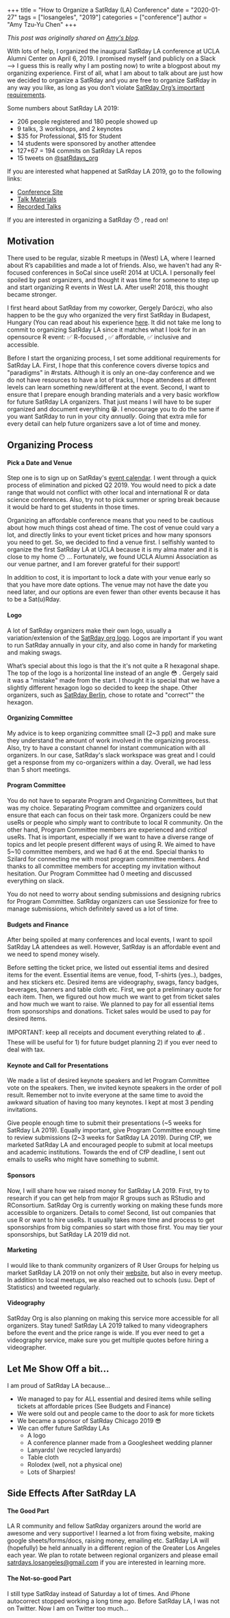 +++
title = "How to Organize a SatRday (LA) Conference"
date = "2020-01-27"
tags = ["losangeles", "2019"]
categories = ["conference"]
author = "Amy Tzu-Yu Chen"
+++

*This post was originally shared on [Amy's blog](https://amy17519.me/post/2019/04/25/how-to-organize-a-satrday-la-conference/).*


With lots of help, I organized the inaugural SatRday LA conference at UCLA Alumni Center on April 6, 2019. I promised myself (and publicly on a Slack —> I guess this is really why I am posting now) to write a blogpost about my organizing experience. First of all, what I am about to talk about are just how we decided to organize a SatRday and you are free to organize SatRday in any way you like, as long as you don’t violate [SatRday Org’s important requirements](https://knowledgebase.satrdays.org/organising/).

Some numbers about SatRday LA 2019:

- 206 people registered and 180 people showed up
- 9 talks, 3 workshops, and 2 keynotes
- $35 for Professional, $15 for Student
- 14 students were sponsored by another attendee
- 127+67 = 194 commits on SatRday LA repos
- 15 tweets on [@satRdays_org](https://twitter.com/satRdays_org)

If you are interested what happened at SatRday LA 2019, go to the following links:

- [Conference Site](http://losangeles2019.satrdays.org)
- [Talk Materials](https://github.com/satRdays/losangeles/tree/master/2019)
- [Recorded Talks](https://www.youtube.com/playlist?list=PLQRHxIa9tfRvXYyaVS77zshvD0i17Y60s)

If you are interested in organizing a SatRday :hushed: , read on!
 

## Motivation
There used to be regular, sizable R meetups in (West) LA, where I learned about R’s capabilities and made a lot of friends. Also, we haven't had any R-focused conferences in SoCal since useR! 2014 at UCLA. I personally feel spoiled by past organizers, and thought it was time for someone to step up and start organizing R events in West LA. After useR! 2018, this thought became stronger.

I first heard about SatRday from my coworker, Gergely Daróczi, who also happen to be the guy who organized the very first SatRday in Budapest, Hungary (You can read about his experience [here](http://datascience.la/how-to-organize-a-satrday-conference-v0-1/). It did not take me long to commit to organizing SatRday LA since it matches what I look for in an opensource R event: :white_check_mark: R-focused , :white_check_mark: affordable, :white_check_mark: inclusive and accessible.

Before I start the organizing process, I set some additional requirements for SatRday LA. First, I hope that this conference covers diverse topics and "paradigms" in #rstats. Although it is only an one-day conference and we do not have resources to have a lot of tracks, I hope attendees at different levels can learn something new/different at the event. Second, I want to ensure that I prepare enough branding materials and a very basic workflow for future SatRday LA organizers. That just means I will have to be super organized and document everything :grin:. I enocourage you to do the same if you want SatRday to run in your city _annually_. Going that extra mile for every detail can help future organizers save a lot of time and money.


## Organizing Process

#### Pick a Date and Venue
Step one is to sign up on SatRday's [event calendar](https://github.com/satRdays/eventscalendar). I went through a quick process of elimination and picked Q2 2019. You would need to pick a date range that would not conflict with other local and international R or data science conferences. Also, try not to pick summer or spring break because it would be hard to get students in those times.

Organizing an affordable conference means that you need to be cautious about how much things cost ahead of time. The cost of venue could vary a lot, and directly links to your event ticket prices and how many sponsors you need to get. So, we decided to find a venue first. I selfishly wanted to organize the first SatRday LA at UCLA because it is my alma mater and it is close to my home :no_mouth: ... Fortunately, we found UCLA Alumni Association as our venue partner, and I am forever grateful for their support!

In addition to cost, it is important to lock a date with your venue early so that you have more date options. The venue may not have the date you need later, and our options are even fewer than other events because it has to be a Sat(u)Rday.

#### Logo
A lot of SatRday organizers make their own logo, usually a variation/extension of the [SatRday org logo](https://github.com/satRdays/assets/blob/master/satRday%20Logo.png). Logos are important if you want to run SatRday annually in your city, and also come in handy for marketing and making swags. 

What’s special about this logo is that the it's not quite a R hexagonal shape. The top of the logo is a horizontal line instead of an angle :flushed: . Gergely said it was a "mistake" made from the start. I thought it is special that we have a slightly different hexagon logo so decided to keep the shape. Other organizers, such as [SatRday Berlin](https://github.com/satRdays/berlin2019/blob/master/static/img/flyer.jpg), chose to rotate and "correct"" the hexagon. 

#### Organizing Committee
My advice is to keep organizing committee small (2~3 ppl) and make sure they understand the amount of work involved in the organizing process. Also, try to have a constant channel for instant communication with all organizers. In our case, SatRday's slack workspace was great and I could get a response from my co-organizers within a day. Overall, we had less than 5 short meetings.

#### Program Committee
You do not have to separate Program and Organizing Committees, but that was my choice. Separating Program committee and organizers could ensure that each can focus on their task more. Organizers could be new useRs or people who simply want to contribute to local R community. On the other hand, Program Committee members are experienced and _critical_ useRs. That is important, especially if we want to have a diverse range of topics and let people present different ways of using R. We aimed to have 5~10 committee members, and we had 6 at the end. Special thanks to Szilard for connecting me with most program committee members. And thanks to all committee members for accepting my invitation without hesitation. Our Program Committee had 0 meeting and discussed everything on slack. 

You do not need to worry about sending submissions and designing rubrics for Program Committee. SatRday organizers can use Sessionize for free to manage submissions, which definitely saved us a lot of time.

#### Budgets and Finance
After being spoiled at many conferences and local events, I want to spoil SatRday LA attendees as well. However, SatRday is an affordable event and we need to spend money wisely. 

Before setting the ticket price, we listed out essential items and desired items for the event. Essential items are venue, food, T-shirts (yes..), badges, and hex stickers etc. Desired items are videography, swags, fancy badges, beverages, banners and table cloth etc. First, we got a preliminary quote for each item. Then, we figured out how much we want to get from ticket sales and how much we want to raise. We planned to pay for all essential items from sponsorships and donations. Ticket sales would be used to pay for desired items. 

IMPORTANT: keep all receipts and document everything related to :moneybag: . These will be useful for 1) for future budget planning 2) if you ever need to deal with tax.

#### Keynote and Call for Presentations
We made a list of desired keynote speakers and let Program Committee vote on the speakers. Then, we invited keynote speakers in the order of poll result. Remember not to invite everyone at the same time to avoid the awkward situation of having too many keynotes. I kept at most 3 pending invitations.

Give people enough time to submit their presentations (~5 weeks for SatRday LA 2019). Equally important, give Program Committee enough time to review submissions (2~3 weeks for SatRday LA 2019). During CfP, we marketed SatRday LA and encouraged people to submit at local meetups and academic institutions. Towards the end of CfP deadline, I sent out emails to useRs who might have something to submit.

#### Sponsors
Now, I will share how we raised money for SatRday LA 2019. First, try to research if you can get help from major R groups such as RStudio and RConsortium. SatRday Org is currently working on making these funds more accessible to organizers. Details to come! Second, list out companies that use R or want to hire useRs. It usually takes more time and process to get sponsorships from big companies so start with those first. You may tier your sponsorships, but SatRday LA 2019 did not.

#### Marketing
I would like to thank community organizers of R User Groups for helping us market SatRday LA 2019 on not only their [website](https://laocr.org), but also in every meetup. In addition to local meetups, we also reached out to schools (usu. Dept of Statistics) and tweeted regularly.

#### Videography
SatRday Org is also planning on making this service more accessible for all organizers. Stay tuned! SatRday LA 2019 talked to many videographers before the event and the price range is wide. If you ever need to get a videography service, make sure you get multiple quotes before hiring a videographer. 

## Let Me Show Off a bit...
I am proud of SatRday LA because...

- We managed to pay for ALL essential and desired items while selling tickets at affordable prices (See Budgets and Finance)
- We were sold out and people came to the door to ask for more tickets
- We became a sponsor of SatRday Chicago 2019 :sunglasses:
- We can offer future SatRday LAs 
  - A logo
  - A conference planner made from a Googlesheet wedding planner
  - Lanyards! (we recycled lanyards)
  - Table cloth
  - Rolodex (well, not a physical one)
  - Lots of Sharpies! 

## Side Effects After SatRday LA
#### The Good Part
LA R community and fellow SatRday organizers around the world are awesome and very supportive! I learned a lot from fixing website, making google sheets/forms/docs, raising money, emailing etc. SatRday LA will (hopefully) be held annually in a different region of the Greater Los Angeles each year. We plan to rotate between regional organizers and please email [satrdays.losangeles@gmail.com](mailto:satrdays.losangeles@gmail.com) if you are interested in learning more. 

#### The Not-so-good Part
I still type SatRday instead of Saturday a lot of times. And iPhone autocorrect stopped working a long time ago. Before SatRday LA, I was not on Twitter. Now I am on Twitter too much... 
